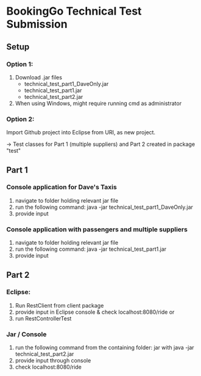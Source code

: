 # BookingGo Technical Test Submission

## Setup

### Option 1:
1) Download .jar files 
      - technical_test_part1_DaveOnly.jar
      - technical_test_part1.jar
      - technical_test_part2.jar
2) When using Windows, might require running cmd as administrator

### Option 2:
Import Github project into Eclipse from URI, as new project.

-> Test classes for Part 1 (multiple suppliers) and Part 2 created in package "test"

## Part 1

### Console application for Dave's Taxis
1) navigate to folder holding relevant jar file
2) run the following command: java -jar technical_test_part1_DaveOnly.jar
3) provide input

### Console application with passengers and multiple suppliers
1) navigate to folder holding relevant jar file
2) run the following command: java -jar technical_test_part1.jar
3) provide input



## Part 2

### Eclipse:
1) Run RestClient from client package
2) provide input in Eclipse console & check localhost:8080/ride
or
2) run RestControllerTest

### Jar / Console
1) run the following command from the containing folder: jar with java -jar technical_test_part2.jar
2) provide input through console
3) check localhost:8080/ride
 
